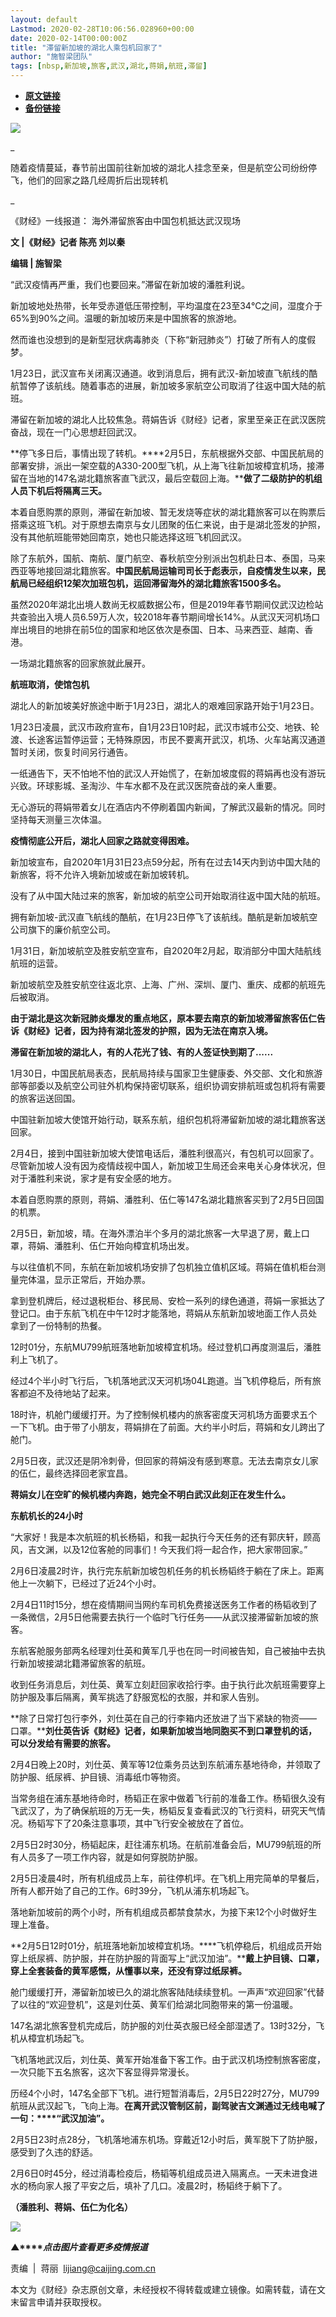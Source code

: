 ```yaml
---
layout: default
Lastmod: 2020-02-28T10:06:56.028960+00:00
date: 2020-02-14T00:00:00Z
title: "滞留新加坡的湖北人乘包机回家了"
author: "施智梁团队"
tags: [nbsp,新加坡,旅客,武汉,湖北,蒋娟,航班,滞留]
---
```


* [**原文链接**](http://mp.weixin.qq.com/s?__biz=MjM5NDU5NTM4MQ==&amp;mid=2653354102&amp;idx=6&amp;sn=2e8f7e8a5d960790511ea22c39bc0698&amp;chksm=bd570f2c8a20863af71ac5446f881445155e187816b7153b435bae7180057b4302ccdc2291d9#rd)
* [**备份链接**](http://archive.today/gdPlM)


![](/images/post/77e6cfb5c7ef66e00d9bd04f74961594.jpg)

\_

随着疫情蔓延，春节前出国前往新加坡的湖北人挂念至亲，但是航空公司纷纷停飞，他们的回家之路几经周折后出现转机

\_

《财经》一线报道： 海外滞留旅客由中国包机抵达武汉现场

  

**文 |《财经》记者 陈亮 刘以秦**

**编辑 | 施智梁**

“武汉疫情再严重，我们也要回来。”滞留在新加坡的潘胜利说。

新加坡地处热带，长年受赤道低压带控制，平均温度在23至34℃之间，湿度介于65%到90%之间。温暖的新加坡历来是中国旅客的旅游地。

然而谁也没想到的是新型冠状病毒肺炎（下称“新冠肺炎”）打破了所有人的度假梦。

1月23日，武汉宣布关闭离汉通道。收到消息后，拥有武汉-新加坡直飞航线的酷航暂停了该航线。随着事态的进展，新加坡多家航空公司取消了往返中国大陆的航班。

滞留在新加坡的湖北人比较焦急。蒋娟告诉《财经》记者，家里至亲正在武汉医院奋战，现在一门心思想赶回武汉。

**停飞多日后，事情出现了转机。****2月5日，东航根据外交部、中国民航局的部署安排，派出一架空载的A330-200型飞机，从上海飞往新加坡樟宜机场，接滞留在当地的147名湖北籍旅客直飞武汉，最后空载回上海。****做了二级防护的机组人员下机后将隔离三天。**

本着自愿购票的原则，滞留在新加坡、暂无发烧等症状的湖北籍旅客可以在购票后搭乘这班飞机。对于原想去南京与女儿团聚的伍仁来说，由于是湖北签发的护照，没有其他航班能带她回南京，她也只能选择这班飞机回武汉。

除了东航外，国航、南航、厦门航空、春秋航空分别派出包机赴日本、泰国，马来西亚等地接回湖北籍旅客。**中国民航局运输司司长于彪表示，自疫情发生以来，民航局已经组织12架次加班包机，运回滞留海外的湖北籍旅客1500多名。**

虽然2020年湖北出境人数尚无权威数据公布，但是2019年春节期间仅武汉边检站共查验出入境人员6.59万人次，较2018年春节期间增长14%。从武汉天河机场口岸出境目的地排在前5位的国家和地区依次是泰国、日本、马来西亚、越南、香港。

一场湖北籍旅客的回家旅就此展开。

**航班取消，使馆包机**

湖北人的新加坡美好旅途中断于1月23日，湖北人的艰难回家路开始于1月23日。

1月23日凌晨，武汉市政府宣布，自1月23日10时起，武汉市城市公交、地铁、轮渡、长途客运暂停运营；无特殊原因，市民不要离开武汉，机场、火车站离汉通道暂时关闭，恢复时间另行通告。

一纸通告下，天不怕地不怕的武汉人开始慌了，在新加坡度假的蒋娟再也没有游玩兴致。环球影城、圣淘沙、牛车水都不及在武汉医院奋战的亲人重要。

无心游玩的蒋娟带着女儿在酒店内不停刷着国内新闻，了解武汉最新的情况。同时坚持每天测量三次体温。

**疫情彻底公开后，湖北人回家之路就变得困难。**

新加坡宣布，自2020年1月31日23点59分起，所有在过去14天内到访中国大陆的新旅客，将不允许入境新加坡或在新加坡转机。

没有了从中国大陆过来的旅客，新加坡的航空公司开始取消往返中国大陆的航班。

拥有新加坡-武汉直飞航线的酷航，在1月23日停飞了该航线。酷航是新加坡航空公司旗下的廉价航空公司。

1月31日，新加坡航空及胜安航空宣布，自2020年2月起，取消部分中国大陆航线航班的运营。

新加坡航空及胜安航空往返北京、上海、广州、深圳、厦门、重庆、成都的航班先后被取消。

**由于湖北是这次新冠肺炎爆发的重点地区，原本要去南京的新加坡滞留旅客伍仁告诉《财经》记者，因为持有湖北签发的护照，因为无法在南京入境。**

**滞留在新加坡的湖北人，有的人花光了钱、有的人签证快到期了......**

1月30日，中国民航局表态，民航局持续与国家卫生健康委、外交部、文化和旅游部等部委以及航空公司驻外机构保持密切联系，组织协调安排航班或包机将有需要的旅客运送回国。

中国驻新加坡大使馆开始行动，联系东航，组织包机将滞留新加坡的湖北籍旅客送回家。

2月4日，接到中国驻新加坡大使馆电话后，潘胜利很高兴，有包机可以回家了。尽管新加坡人没有因为疫情歧视中国人，新加坡卫生局还会来电关心身体状况，但对于潘胜利来说，家才是有安全感的地方。

本着自愿购票的原则，蒋娟、潘胜利、伍仁等147名湖北籍旅客买到了2月5日回国的机票。

2月5日，新加坡，晴。在海外漂泊半个多月的湖北旅客一大早退了房，戴上口罩，蒋娟、潘胜利、伍仁开始向樟宜机场出发。

与以往值机不同，东航在新加坡机场安排了包机独立值机区域。蒋娟在值机柜台测量完体温，显示正常后，开始办票。

拿到登机牌后，经过退税柜台、移民局、安检一系列的绿色通道，蒋娟一家抵达了登记口。由于东航飞机在中午12时才能落地，蒋娟从东航新加坡地面工作人员处拿到了一份特制的热餐。

12时01分，东航MU799航班落地新加坡樟宜机场。经过登机口再度测温后，潘胜利上飞机了。

经过4个半小时飞行后，飞机落地武汉天河机场04L跑道。当飞机停稳后，所有旅客都迫不及待地站了起来。

18时许，机舱门缓缓打开。为了控制候机楼内的旅客密度天河机场方面要求五个一下飞机。由于带了小朋友，蒋娟排在了前面。大约半小时后，蒋娟和女儿跨出了舱门。

2月5日夜，武汉还是阴冷刺骨，但回家的蒋娟没有感到寒意。无法去南京女儿家的伍仁，最终选择回老家宜昌。

**蒋娟女儿在空旷的候机楼内奔跑，她完全不明白武汉此刻正在发生什么。**

**东航机长的24小时**

“大家好！我是本次航班的机长杨韬，和我一起执行今天任务的还有郭庆轩，顾高风，吉文渊，以及12位客舱的同事们！今天我们将一起合作，把大家带回家。”

2月6日凌晨2时许，执行完东航新加坡包机任务的机长杨韬终于躺在了床上。距离他上一次躺下，已经过了近24个小时。

2月4日11时15分，想在疫情期间当网约车司机免费接送医务工作者的杨韬收到了一条微信，2月5日他需要去执行一个临时飞行任务——从武汉接滞留新加坡的旅客。

东航客舱服务部两名经理刘仕英和黄军几乎也在同一时间被告知，自己被抽中去执行新加坡接湖北籍滞留旅客的航班。

收到任务消息后，刘仕英、黄军立刻赶回家收拾行李。由于执行此次航班需要穿上防护服及事后隔离，黄军挑选了舒服宽松的衣服，并和家人告别。

**除了日常打包行李外，刘仕英在自己的行李箱内还放进了当下紧缺的物资——口罩。****刘仕英告诉《财经》记者，如果新加坡当地同胞买不到口罩登机的话，可以分发给有需要的旅客。**

2月4日晚上20时，刘仕英、黄军等12位乘务员达到东航浦东基地待命，并领取了防护服、纸尿裤、护目镜、消毒纸巾等物资。

当常务组在浦东基地待命时，杨韬正在家中做着飞行前的准备工作。杨韬很久没有飞武汉了，为了确保航班的万无一失，杨韬反复查看武汉的飞行资料，研究天气情况。杨韬写下了20条注意事项，其中飞行安全被放在了首位。

2月5日2时30分，杨韬起床，赶往浦东机场。在航前准备会后，MU799航班的所有人员多了一项工作内容，就是如何穿脱防护服。

2月5日凌晨4时，所有机组成员上车，前往停机坪。在飞机上用完简单的早餐后，所有人都开始了自己的工作。6时39分，飞机从浦东机场起飞。

落地新加坡前的两个小时，所有机组成员都禁食禁水，为接下来12个小时做好生理上准备。

**2月5日12时01分，航班落地新加坡樟宜机场。****飞机停稳后，机组成员开始穿上纸尿裤、防护服，并在防护服的背面写上“武汉加油”。****戴上护目镜、口罩，穿上全套装备的黄军感慨，从懂事以来，还没有穿过纸尿裤。**

舱门缓缓打开，滞留新加坡已久的湖北旅客陆陆续续登机。一声声“欢迎回家”代替了以往的“欢迎登机”，这是刘仕英、黄军们给湖北同胞带来的第一份温暖。

147名湖北旅客登机完成后，防护服的刘仕英衣服已经全部湿透了。13时32分，飞机从樟宜机场起飞。

飞机落地武汉后，刘仕英、黄军开始准备下客工作。由于武汉机场控制旅客密度，一次只能下五名旅客，这次下客显得异常漫长。

历经4个小时，147名全部下飞机。进行短暂消毒后，2月5日22时27分，MU799航班从武汉起飞，飞向上海。**在离开武汉管制区前，副驾驶吉文渊通过无线电喊了一句：****“武汉加油”。**

2月5日23时点28分，飞机落地浦东机场。穿戴近12小时后，黄军脱下了防护服，感受到了久违的舒适。

2月6日0时45分，经过消毒检疫后，杨韬等机组成员进入隔离点。一天未进食进水的杨向家人报了平安之后，填补了几口。凌晨2时，杨韬终于躺下了。

**（潘胜利、蒋娟、伍仁为化名）**

[![](/images/post/4d24a5670c9a87791ea8b757d030c0d3.jpg)](https://mp.weixin.qq.com/mp/homepage?__biz=MjM5NDU5NTM4MQ==&hid=29&sn=21c0f34c737748fe3b2c372bb40ae622)

**▲****_点击图片查看更多疫情报道_**

  

  

责编  |  蒋丽  lijiang@caijing.com.cn

本文为《财经》杂志原创文章，未经授权不得转载或建立镜像。如需转载，请在文末留言申请并获取授权。

